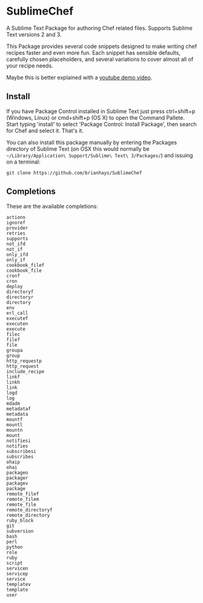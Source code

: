 SublimeChef
===========

A Sublime Text Package for authoring Chef related files. Supports Sublime Text versions 2 and 3.

This Package provides several code snippets designed to make writing chef recipes faster and even more fun.
Each snippet has sensible defaults, carefully chosen placeholders, and several variations to cover almost all of your recipe needs.

Maybe this is better explained with a [youtube demo video](http://www.youtube.com/watch?v=4VtDj_ar1Xg).


Install
-------

If you have Package Control installed in Sublime Text just press ctrl+shift+p (Windows, Linux) or cmd+shift+p (OS X) to open the Command Pallete.
Start typing 'install' to select 'Package Control: Install Package', then search for Chef and select it. That's it.

You can also install this package manually by entering the Packages directory of Sublime Text (on OSX this would normally be `~/Library/Application\ Support/Sublime\ Text\ 3/Packages/`) and issuing on a terminal:

    git clone https://github.com/brianhays/SublimeChef



Completions
-----------

These are the available completions:

    actionn
    ignoref
	provider
	retries
	supports
	not_ifd
	not_if
	only_ifd
	only_if
	cookbook_filef
	cookbook_file
	cronf
	cron
	deploy
	directoryf
	directoryr
	directory
	env
	erl_call
	executef
	executen
	execute
	filec
	filef
	file
	groupa
	group
	http_requestp
	http_request
	include_recipe
	linkf
	linkh
	link
	logd
	log
	mdadm
	metadataf
	metadata
	mountf
	mountl
	mountn
	mount
	notifiesi
	notifies
	subscribesi
	subscribes
	ohaip
	ohai
	packageo
	packager
	packagev
	package
	remote_filef
	remote_filem
	remote_file
	remote_directoryf
	remote_directory
	ruby_block
	git
	subversion
	bash
	perl
	python
	role
	ruby
	script
	servicen
	servicep
	service
	templatev
	template
	user
